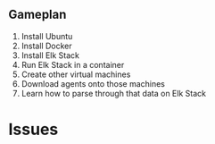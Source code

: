## Gameplan
1. Install Ubuntu
2. Install Docker
3. Install Elk Stack
4. Run Elk Stack in a container
5. Create other virtual machines
6. Download agents onto those machines
7. Learn how to parse through that data on Elk Stack


# Issues


